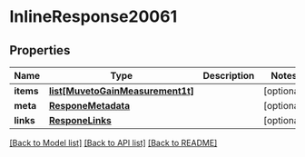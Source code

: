 # InlineResponse20061

## Properties
Name | Type | Description | Notes
------------ | ------------- | ------------- | -------------
**items** | [**list[MuvetoGainMeasurement1t]**](MuvetoGainMeasurement1t.md) |  | [optional] 
**meta** | [**ResponeMetadata**](ResponeMetadata.md) |  | [optional] 
**links** | [**ResponeLinks**](ResponeLinks.md) |  | [optional] 

[[Back to Model list]](../README.md#documentation-for-models) [[Back to API list]](../README.md#documentation-for-api-endpoints) [[Back to README]](../README.md)


